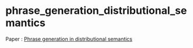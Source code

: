 # phrase_generation_distributional_semantics
Paper : [Phrase generation in distributional semantics](http://clic.cimec.unitn.it/marco/publications/acl2014/dinu-baroni-generation-acl2014.pdf)
